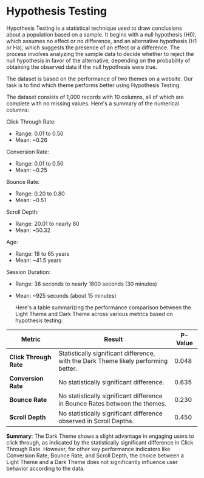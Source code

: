 # Hypothesis Testing
Hypothesis Testing is a statistical technique used to draw conclusions about a population based on a sample. It begins with a null hypothesis (H0), which assumes no effect or no difference, and an alternative hypothesis (H1 or Ha), which suggests the presence of an effect or a difference. The process involves analyzing the sample data to decide whether to reject the null hypothesis in favor of the alternative, depending on the probability of obtaining the observed data if the null hypothesis were true.

The dataset is based on the performance of two themes on a website. Our task is to find which theme performs better using Hypothesis Testing.

The dataset consists of 1,000 records with 10 columns, all of which are complete with no missing values. Here's a summary of the numerical columns:

Click Through Rate:

- Range: 0.01 to 0.50
- Mean: ~0.26

Conversion Rate:

- Range: 0.01 to 0.50
- Mean: ~0.25

Bounce Rate:

- Range: 0.20 to 0.80
- Mean: ~0.51

Scroll Depth:

- Range: 20.01 to nearly 80
- Mean: ~50.32

Age:

- Range: 18 to 65 years
- Mean: ~41.5 years

Session Duration:

- Range: 38 seconds to nearly 1800 seconds (30 minutes)
- Mean: ~925 seconds (about 15 minutes)

  Here's a table summarizing the performance comparison between the Light Theme and Dark Theme across various metrics based on hypothesis testing:

| **Metric**             | **Result**                                                                                                      | **P-Value** |
|------------------------|-----------------------------------------------------------------------------------------------------------------|-------------|
| **Click Through Rate** | Statistically significant difference, with the Dark Theme likely performing better.                             | 0.048       |
| **Conversion Rate**    | No statistically significant difference.                                                                        | 0.635       |
| **Bounce Rate**        | No statistically significant difference in Bounce Rates between the themes.                                     | 0.230       |
| **Scroll Depth**       | No statistically significant difference observed in Scroll Depths.                                              | 0.450       |

**Summary**: The Dark Theme shows a slight advantage in engaging users to click through, as indicated by the statistically significant difference in Click Through Rate. However, for other key performance indicators like Conversion Rate, Bounce Rate, and Scroll Depth, the choice between a Light Theme and a Dark Theme does not significantly influence user behavior according to the data.
